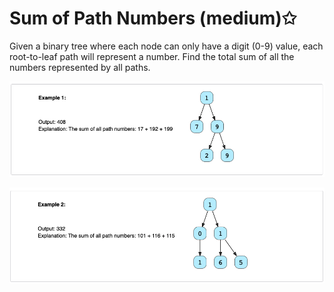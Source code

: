 # Sum of Path Numbers (medium)✩

Given a binary tree where each node can only have a digit (0-9) value, 
each root-to-leaf path will represent a number. 
Find the total sum of all the numbers represented by all paths.

![Sum of Path Numbers Example 1](./../../../../assets/sum_of_path_numbers_1.png)

![Sum of Path Numbers Example 2](./../../../../assets/sum_of_path_numbers_2.png)

